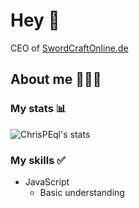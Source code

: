 # Hey 👋

CEO of [SwordCraftOnline.de]

## About me 👱🏼‍♂️

### My stats 📊

<img aligin="left" alt="ChrisPEql's stats" src="https://github-readme-stats.vercel.app/api?username=ChrisPEql&show_icons=true&theme=dark&hide_border=true">

### My skills ✅

- JavaScript
    - Basic understanding

[SwordCraftOnline.de]: https://swordcraftonline.de

